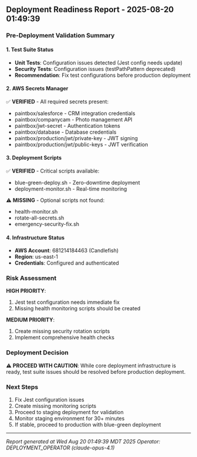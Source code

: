 ## Deployment Readiness Report - 2025-08-20 01:49:39

### Pre-Deployment Validation Summary

#### 1. Test Suite Status
- **Unit Tests**: Configuration issues detected (Jest config needs update)
- **Security Tests**: Configuration issues (testPathPattern deprecated)
- **Recommendation**: Fix test configurations before production deployment

#### 2. AWS Secrets Manager
✅ **VERIFIED** - All required secrets present:
- paintbox/salesforce - CRM integration credentials
- paintbox/companycam - Photo management API
- paintbox/jwt-secret - Authentication tokens
- paintbox/database - Database credentials
- paintbox/production/jwt/private-key - JWT signing
- paintbox/production/jwt/public-keys - JWT verification

#### 3. Deployment Scripts
✅ **VERIFIED** - Critical scripts available:
- blue-green-deploy.sh - Zero-downtime deployment
- deployment-monitor.sh - Real-time monitoring

⚠️ **MISSING** - Optional scripts not found:
- health-monitor.sh
- rotate-all-secrets.sh
- emergency-security-fix.sh

#### 4. Infrastructure Status
- **AWS Account**: 681214184463 (Candlefish)
- **Region**: us-east-1
- **Credentials**: Configured and authenticated

### Risk Assessment

**HIGH PRIORITY**:
1. Jest test configuration needs immediate fix
2. Missing health monitoring scripts should be created

**MEDIUM PRIORITY**:
1. Create missing security rotation scripts
2. Implement comprehensive health checks

### Deployment Decision

⚠️ **PROCEED WITH CAUTION**: While core deployment infrastructure is ready, test suite issues should be resolved before production deployment.

### Next Steps
1. Fix Jest configuration issues
2. Create missing monitoring scripts
3. Proceed to staging deployment for validation
4. Monitor staging environment for 30+ minutes
5. If stable, proceed to production with blue-green deployment

---
*Report generated at Wed Aug 20 01:49:39 MDT 2025*
*Operator: DEPLOYMENT_OPERATOR (claude-opus-4.1)*
